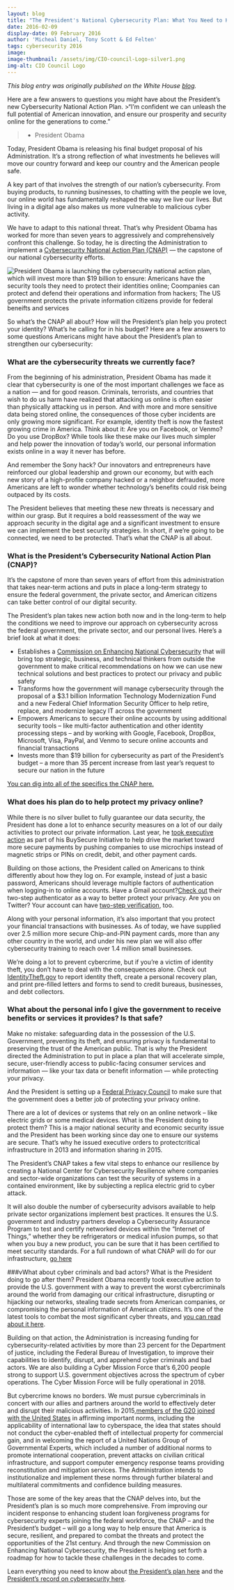```yaml
---
layout: blog
title: "The President's National Cybersecurity Plan: What You Need to Know"
date: 2016-02-09
display-date: 09 February 2016
author: 'Micheal Daniel, Tony Scott & Ed Felten'
tags: cybersecurity 2016
image:
image-thumbnail: /assets/img/CIO-council-Logo-silver1.png
img-alt: CIO Council Logo
---
```

_This blog entry was originally published on the White House [blog](https://www.whitehouse.gov/blog/2016/02/09/presidents-national-cybersecurity-plan-what-you-need-know)._

Here are a few answers to questions you might have about the President’s new Cybersecurity National Action Plan.
	>“I’m confident we can unleash the full potential of American innovation, and ensure our prosperity and security online for the generations to come.”
  >- President Obama

Today, President Obama is releasing his final budget proposal of his Administration. It’s a strong reflection of what investments he believes will move our country forward and keep our country and the American people safe.

A key part of that involves the strength of our nation’s cybersecurity. From buying products, to running businesses, to chatting with the people we love, our online world has fundamentally reshaped the way we live our lives. But living in a digital age also makes us more vulnerable to malicious cyber activity.

We have to adapt to this national threat. That’s why President Obama has worked for more than seven years to aggressively and comprehensively confront this challenge. So today, he is directing the Administration to implement a [Cybersecurity National Action Plan (CNAP)](https://www.whitehouse.gov/the-press-office/2016/02/09/fact-sheet-cybersecurity-national-action-plan) — the capstone of our national cybersecurity efforts.

![President Obama is launching the cybersecurity national action plan, which will invest more than $19 billion to ensure: Americans have the security tools they need to protect their identities online; Coompanies can protect and defend their operations and information from hackers; The US government protects the private information citizens provide for federal beneifts and services]({{site.baseurl}}/assets/img/blog/2016.02.09.cybersecurity.plan.jpg)

So what’s the CNAP all about? How will the President’s plan help you protect your identity? What’s he calling for in his budget?  Here are a few answers to some questions Americans might have about the President’s plan to strengthen our cybersecurity:

### What are the cybersecurity threats we currently face?
From the beginning of his administration, President Obama has made it clear that cybersecurity is one of the most important challenges we face as a nation — and for good reason. Criminals, terrorists, and countries that wish to do us harm have realized that attacking us online is often easier than physically attacking us in person. And with more and more sensitive data being stored online, the consequences of those cyber incidents are only growing more significant. For example, identity theft is now the fastest growing crime in America. Think about it: Are you on Facebook, or Venmo? Do you use DropBox? While tools like these make our lives much simpler and help power the innovation of today’s world, our personal information exists online in a way it never has before.

And remember the Sony hack? Our innovators and entrepreneurs have reinforced our global leadership and grown our economy, but with each new story of a high-profile company hacked or a neighbor defrauded, more Americans are left to wonder whether technology’s benefits could risk being outpaced by its costs.

The President believes that meeting these new threats is necessary and within our grasp. But it requires a bold reassessment of the way we approach security in the digital age and a significant investment to ensure we can implement the best security strategies. In short, if we’re going to be connected, we need to be protected. That’s what the CNAP is all about.

### What is the President’s Cybersecurity National Action Plan (CNAP)?
It’s the capstone of more than seven years of effort from this administration that takes near-term actions and puts in place a long-term strategy to ensure the federal government, the private sector, and American citizens can take better control of our digital security.

The President’s plan takes new action both now and in the long-term to help the conditions we need to improve our approach on cybersecurity across the federal government, the private sector, and our personal lives. Here’s a brief look at what it does:

* Establishes a [Commission on Enhancing National Cybersecurity](https://www.whitehouse.gov/the-press-office/2016/02/09/executive-order-commission-enhancing-national-cybersecurity) that will bring top strategic, business, and technical thinkers from outside the government to make critical recommendations on how we can use  new technical solutions and best practices to protect our privacy and public safety
* Transforms how the government will manage cybersecurity through the proposal of a $3.1 billion Information Technology Modernization Fund and a new Federal Chief Information Security Officer to help retire, replace, and modernize legacy IT across the government
* Empowers Americans to secure their online accounts by using additional security tools – like multi-factor authentication and other identity processing steps – and by working with Google, Facebook, DropBox, Microsoft, Visa, PayPal, and Venmo to secure online accounts and financial transactions
* Invests more than $19 billion for cybersecurity as part of the President’s budget – a more than 35 percent increase from last year’s request to secure our nation in the future

[You can dig into all of the specifics the CNAP here.](https://web.archive.org/web/20170202071159/https://www.whitehouse.gov/the-press-office/2016/02/09/fact-sheet-cybersecurity-national-action-plan)

### What does his plan do to help protect my privacy online?
While there is no silver bullet to fully guarantee our data security, the President has done a lot to enhance security measures on a lot of our daily activities to protect our private information. Last year, he [took executive action](https://www.whitehouse.gov/the-press-office/2014/10/17/fact-sheet-safeguarding-consumers-financial-security) as part of his BuySecure Initiative to help drive the market toward more secure payments by pushing companies to use microchips instead of magnetic strips or PINs on credit, debit, and other payment cards.

Building on those actions, the President called on Americans to think differently about how they log on. For example, instead of just a basic password, Americans should leverage multiple factors of authentication when logging-in to online accounts. Have a Gmail account?[Check out](https://www.google.com/landing/2step/) their two-step authenticator as a way to better protect your privacy. Are you on Twitter? Your account can have [two-step verification](https://support.twitter.com/articles/20170388), too.

Along with your personal information, it’s also important that you protect your financial transactions with businesses. As of today, we have supplied over 2.5 million more secure Chip-and-PIN payment cards, more than any other country in the world, and under his new plan we will also offer cybersecurity training to reach over 1.4 million small businesses.

We’re doing a lot to prevent cybercrime, but if you’re a victim of identity theft, you don’t have to deal with the consequences alone. Check out [IdentityTheft.gov](https://www.identitytheft.gov/) to report identity theft, create a personal recovery plan, and print pre-filled letters and forms to send to credit bureaus, businesses, and debt collectors.

### What about the personal info I give the government to receive benefits or services it provides? Is that safe?
Make no mistake: safeguarding data in the possession of the U.S. Government, preventing its theft, and ensuring privacy is fundamental to preserving the trust of the American public. That is why the President directed the Administration to put in place a plan that will accelerate simple, secure, user-friendly access to public-facing consumer services and information — like your tax data or benefit information — while protecting your privacy.

And the President is setting up a [Federal Privacy Council](https://www.whitehouse.gov/the-press-office/2016/02/09/executive-order-establishment-federal-privacy-council) to make sure that the government does a better job of protecting your privacy online.

There are a lot of devices or systems that rely on an online network – like electric grids or some medical devices. What is the President doing to protect them?
This is a major national security and economic security issue and the President has been working since day one to ensure our systems are secure.  That’s why he issued executive orders to protectcritical infrastructure in 2013 and information sharing in 2015.

The President’s CNAP takes a few vital steps to enhance our resilience by creating a National Center for Cybersecurity Resilience where companies and sector-wide organizations can test the security of systems in a contained environment, like by subjecting a replica electric grid to cyber attack.

It will also double the number of cybersecurity advisors available to help private sector organizations implement best practices. It ensures the U.S. government and industry partners develop a Cybersecurity Assurance Program to test and certify networked devices within the “Internet of Things,” whether they be refrigerators or medical infusion pumps, so that when you buy a new product, you can be sure that it has been certified to meet security standards. For a full rundown of what CNAP will do for our infrastructure, [go here](https://www.whitehouse.gov/the-press-office/2016/02/09/fact-sheet-cybersecurity-national-action-plan)

###vWhat about cyber criminals and bad actors? What is the President doing to go after them?
President Obama recently took executive action to provide the U.S. government with a way to prevent the worst cybercriminals around the world from damaging our critical infrastructure, disrupting or hijacking our networks, stealing trade secrets from American companies, or compromising the personal information of American citizens. It’s one of the latest tools to combat the most significant cyber threats, and [you can read about it here](https://www.whitehouse.gov/blog/2015/04/01/our-latest-tool-combat-cyber-attacks-what-you-need-know).

Building on that action, the Administration is increasing funding for cybersecurity-related activities by more than 23 percent for the Department of justice, including the Federal Bureau of Investigation, to improve their capabilities to identify, disrupt, and apprehend cyber criminals and bad actors. We are also building a Cyber Mission Force that’s 6,200 people strong to support U.S. government objectives across the spectrum of cyber operations. The Cyber Mission Force will be fully operational in 2018.

But cybercrime knows no borders. We must pursue cybercriminals in concert with our allies and partners around the world to effectively deter and disrupt their malicious activities. In 2015,[members of the G20 joined with the United States](https://www.whitehouse.gov/the-press-office/2015/11/16/fact-sheet-2015-g-20-summit-antalya-turkey) in affirming important norms, including the applicability of international law to cyberspace, the idea that states should not conduct the cyber-enabled theft of intellectual property for commercial gain, and in welcoming the report of a United Nations Group of Governmental Experts, which included a number of additional norms to promote international cooperation, prevent attacks on civilian critical infrastructure, and support computer emergency response teams providing reconstitution and mitigation services. The Administration intends to institutionalize and implement these norms through further bilateral and multilateral commitments and confidence building measures.

Those are some of the key areas that the CNAP delves into, but the President’s plan is so much more comprehensive. From improving our incident response to enhancing student loan forgiveness programs for cybersecurity experts joining the federal workforce, the CNAP – and the President’s budget – will go a long way to help ensure that America is secure, resilient, and prepared to combat the threats and protect the opportunities of the 21st century. And through the new Commission on Enhancing National Cybersecurity, the President is helping set forth a roadmap for how to tackle these challenges in the decades to come.

Learn everything you need to know about [the President’s plan here](https://www.whitehouse.gov/the-press-office/2016/02/09/fact-sheet-cybersecurity-national-action-plan) and the [President’s record on cybersecurity here](https://www.whitehouse.gov/blog/2016/02/02/administration-efforts-cybersecurity-year-review-and-looking-forward-2016).

